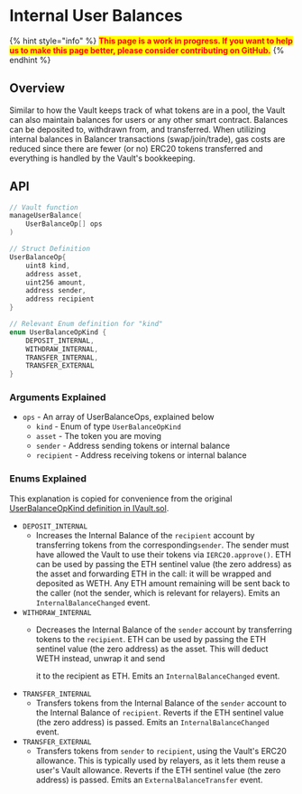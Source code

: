 # Internal User Balances

{% hint style="info" %}
<mark style="color:red;">**This page is a work in progress. If you want to help us to make this page better, please consider contributing on GitHub.**</mark>
{% endhint %}

## Overview

Similar to how the Vault keeps track of what tokens are in a pool, the Vault can also maintain balances for users or any other smart contract. Balances can be deposited to, withdrawn from, and transferred. When utilizing internal balances in Balancer transactions (swap/join/trade), gas costs are reduced since there are fewer (or no) ERC20 tokens transferred and everything is handled by the Vault's bookkeeping.

## API

```cpp
// Vault function
manageUserBalance(
    UserBalanceOp[] ops
)

// Struct Definition
UserBalanceOp{
    uint8 kind,
    address asset,
    uint256 amount,
    address sender,
    address recipient
}

// Relevant Enum definition for "kind"
enum UserBalanceOpKind { 
    DEPOSIT_INTERNAL, 
    WITHDRAW_INTERNAL, 
    TRANSFER_INTERNAL, 
    TRANSFER_EXTERNAL 
}
```

### Arguments Explained

* `ops` - An array of UserBalanceOps, explained below
  * `kind` - Enum of type `UserBalanceOpKind`
  * `asset` - The token you are moving
  * `sender` - Address sending tokens or internal balance
  * `recipient` - Address receiving tokens or internal balance

### Enums Explained

This explanation is copied for convenience from the original [UserBalanceOpKind definition in IVault.sol](https://github.com/balancer-labs/balancer-v2-monorepo/blob/master/pkg/vault/contracts/interfaces/IVault.sol#L181).

* `DEPOSIT_INTERNAL`
  * Increases the Internal Balance of the `recipient` account by transferring tokens from the corresponding`sender`. The sender must have allowed the Vault to use their tokens via `IERC20.approve()`. ETH can be used by passing the ETH sentinel value (the zero address) as the asset and forwarding ETH in the call: it will be wrapped and deposited as WETH. Any ETH amount remaining will be sent back to the caller (not the sender, which is relevant for relayers). Emits an `InternalBalanceChanged` event.
* `WITHDRAW_INTERNAL`
  *   Decreases the Internal Balance of the `sender` account by transferring tokens to the `recipient`. ETH can be used by passing the ETH sentinel value (the zero address) as the asset. This will deduct WETH instead, unwrap it and send

      it to the recipient as ETH. Emits an `InternalBalanceChanged` event.
* `TRANSFER_INTERNAL`
  * Transfers tokens from the Internal Balance of the `sender` account to the Internal Balance of `recipient`. Reverts if the ETH sentinel value (the zero address) is passed. Emits an `InternalBalanceChanged` event.
* `TRANSFER_EXTERNAL`
  * Transfers tokens from `sender` to `recipient`, using the Vault's ERC20 allowance. This is typically used by relayers, as it lets them reuse a user's Vault allowance. Reverts if the ETH sentinel value (the zero address) is passed. Emits an `ExternalBalanceTransfer` event.
